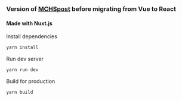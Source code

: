 ### Version of [MCHSpost](https://github.com/davidzech27/MCHSpost) before migrating from Vue to React

#### Made with Nuxt.js

Install dependencies
```bash
yarn install
```

Run dev server
```bash
yarn run dev
```

Build for production
```bash
yarn build
```
